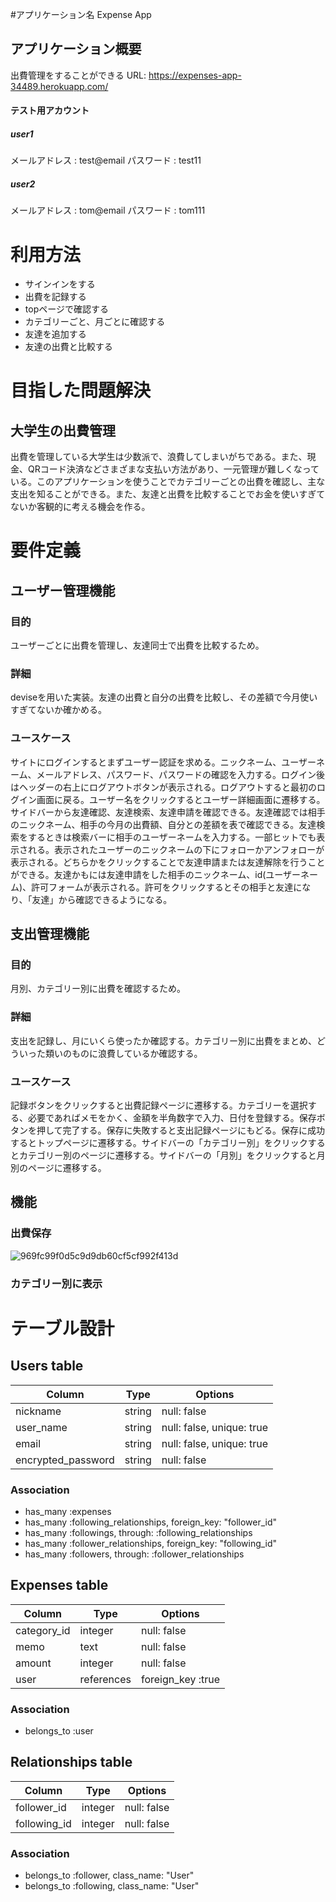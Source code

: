 #アプリケーション名
Expense App


## アプリケーション概要
出費管理をすることができる
URL: https://expenses-app-34489.herokuapp.com/
#### テスト用アカウント
##### user1
メールアドレス : test@email
パスワード    : test11
##### user2
メールアドレス : tom@email
パスワード    : tom111


# 利用方法

 - サインインをする
 - 出費を記録する
 - topページで確認する
 - カテゴリーごと、月ごとに確認する
 - 友達を追加する
 - 友達の出費と比較する


# 目指した問題解決

## 大学生の出費管理
出費を管理している大学生は少数派で、浪費してしまいがちである。また、現金、QRコード決済などさまざまな支払い方法があり、一元管理が難しくなっている。このアプリケーションを使うことでカテゴリーごとの出費を確認し、主な支出を知ることができる。また、友達と出費を比較することでお金を使いすぎてないか客観的に考える機会を作る。

# 要件定義

## ユーザー管理機能
### 目的
ユーザーごとに出費を管理し、友達同士で出費を比較するため。
### 詳細
deviseを用いた実装。友達の出費と自分の出費を比較し、その差額で今月使いすぎてないか確かめる。
### ユースケース
サイトにログインするとまずユーザー認証を求める。ニックネーム、ユーザーネーム、メールアドレス、パスワード、パスワードの確認を入力する。ログイン後はヘッダーの右上にログアウトボタンが表示される。ログアウトすると最初のログイン画面に戻る。ユーザー名をクリックするとユーザー詳細画面に遷移する。サイドバーから友達確認、友達検索、友達申請を確認できる。友達確認では相手のニックネーム、相手の今月の出費額、自分との差額を表で確認できる。友達検索をするときは検索バーに相手のユーザーネームを入力する。一部ヒットでも表示される。表示されたユーザーのニックネームの下にフォローかアンフォローが表示される。どちらかをクリックすることで友達申請または友達解除を行うことができる。友達かもには友達申請をした相手のニックネーム、id(ユーザーネーム)、許可フォームが表示される。許可をクリックするとその相手と友達になり、「友達」から確認できるようになる。
## 支出管理機能
### 目的
月別、カテゴリー別に出費を確認するため。
### 詳細
支出を記録し、月にいくら使ったか確認する。カテゴリー別に出費をまとめ、どういった類いのものに浪費しているか確認する。
### ユースケース
記録ボタンをクリックすると出費記録ページに遷移する。カテゴリーを選択する、必要であればメモをかく、金額を半角数字で入力、日付を登録する。保存ボタンを押して完了する。保存に失敗すると支出記録ページにもどる。保存に成功するとトップページに遷移する。サイドバーの「カテゴリー別」をクリックするとカテゴリー別のページに遷移する。サイドバーの「月別」をクリックすると月別のページに遷移する。

## 機能
### 出費保存
![969fc99f0d5c9d9db60cf5cf992f413d](https://user-images.githubusercontent.com/71278326/112833118-3e235680-90d1-11eb-8919-be74616c8b4d.gif)
### カテゴリー別に表示




# テーブル設計

## Users table

| Column             | Type    | Options                   |
| ------------------ | ------- | ------------------------- |
| nickname           | string  | null: false               |
| user_name          | string  | null: false, unique: true |
| email              | string  | null: false, unique: true |
| encrypted_password | string  | null: false               |

### Association

- has_many :expenses
- has_many :following_relationships, foreign_key: "follower_id"
- has_many :followings, through: :following_relationships
- has_many :follower_relationships, foreign_key: "following_id"
- has_many :followers, through: :follower_relationships


## Expenses table

| Column      | Type       | Options           |
| ----------- | ---------- | ----------------- |
| category_id | integer    | null: false       |
| memo        | text       | null: false       |
| amount      | integer    | null: false       |
| user        | references | foreign_key :true |

### Association

- belongs_to :user

## Relationships table

| Column       | Type       | Options           |
| ------------ | ---------- | ----------------- |
| follower_id  | integer    | null: false       |
| following_id | integer    | null: false       |

### Association

- belongs_to :follower, class_name: "User"
- belongs_to :following, class_name: "User"
